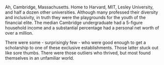 Ah, Cambridge, Massachusetts. Home to Harvard, MIT, Lesley University, and half a dozen other universities. Although many professed their diversity and inclusivity, in truth they were the playgrounds for the youth of the financial elite. The median Cambridge undergraduate had a 5-figure household income and a substantial percentage had a personal net worth of over a million.

There were some - surprisingly few - who were good enough to get a scholarship to one of these exclusive establishments. Those latter stuck out like sore thumbs. There were those outliers who thrived, but most found themselves in an unfamiliar world.